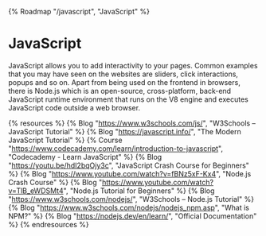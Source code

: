 {% Roadmap "/javascript", "JavaScript" %}

# JavaScript

JavaScript allows you to add interactivity to your pages. Common examples that you may have seen on the websites are sliders, click interactions, popups and so on. Apart from being used on the frontend in browsers, there is Node.js which is an open-source, cross-platform, back-end JavaScript runtime environment that runs on the V8 engine and executes JavaScript code outside a web browser.

{% resources %}
  {% Blog "https://www.w3schools.com/js/", "W3Schools – JavaScript Tutorial" %}
  {% Blog "https://javascript.info/", "The Modern JavaScript Tutorial" %}
  {% Course "https://www.codecademy.com/learn/introduction-to-javascript", "Codecademy - Learn JavaScript" %}
  {% Blog "https://youtu.be/hdI2bqOjy3c", "JavaScript Crash Course for Beginners" %}
  {% Blog "https://www.youtube.com/watch?v=fBNz5xF-Kx4", "Node.js Crash Course" %}
  {% Blog "https://www.youtube.com/watch?v=TlB_eWDSMt4", "Node.js Tutorial for Beginners" %}
  {% Blog "https://www.w3schools.com/nodejs/", "W3Schools – Node.js Tutorial" %}
  {% Blog "https://www.w3schools.com/nodejs/nodejs_npm.asp", "What is NPM?" %}
  {% Blog "https://nodejs.dev/en/learn/", "Official Documentation" %}
{% endresources %}   